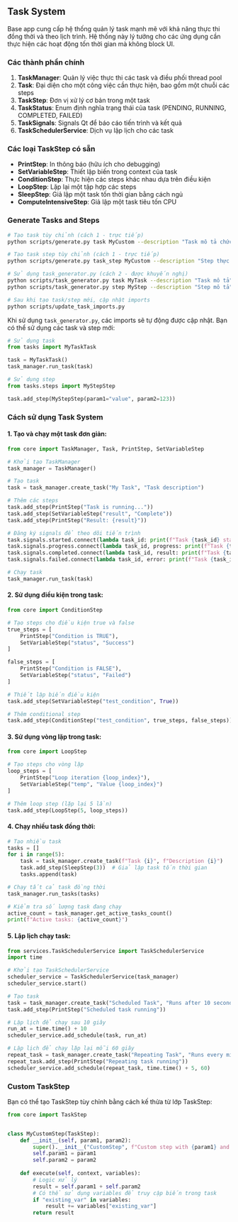 ## Task System

Base app cung cấp hệ thống quản lý task mạnh mẽ với khả năng thực thi đồng thời và theo lịch trình. Hệ thống này lý
tưởng cho các ứng dụng cần thực hiện các hoạt động tốn thời gian mà không block UI.

### Các thành phần chính

1. **TaskManager**: Quản lý việc thực thi các task và điều phối thread pool
2. **Task**: Đại diện cho một công việc cần thực hiện, bao gồm một chuỗi các steps
3. **TaskStep**: Đơn vị xử lý cơ bản trong một task
4. **TaskStatus**: Enum định nghĩa trạng thái của task (PENDING, RUNNING, COMPLETED, FAILED)
5. **TaskSignals**: Signals Qt để báo cáo tiến trình và kết quả
6. **TaskSchedulerService**: Dịch vụ lập lịch cho các task

### Các loại TaskStep có sẵn

- **PrintStep**: In thông báo (hữu ích cho debugging)
- **SetVariableStep**: Thiết lập biến trong context của task
- **ConditionStep**: Thực hiện các steps khác nhau dựa trên điều kiện
- **LoopStep**: Lặp lại một tập hợp các steps
- **SleepStep**: Giả lập một task tốn thời gian bằng cách ngủ
- **ComputeIntensiveStep**: Giả lập một task tiêu tốn CPU

### Generate Tasks and Steps

```bash
# Tạo task tùy chỉnh (cách 1 - trực tiếp)
python scripts/generate.py task MyCustom --description "Task mô tả chức năng tùy chỉnh"

# Tạo task step tùy chỉnh (cách 1 - trực tiếp)
python scripts/generate.py task_step MyCustom --description "Step thực hiện chức năng tùy chỉnh"

# Sử dụng task_generator.py (cách 2 - được khuyến nghị)
python scripts/task_generator.py task MyTask --description "Task mô tả"
python scripts/task_generator.py step MyStep --description "Step mô tả"

# Sau khi tạo task/step mới, cập nhật imports
python scripts/update_task_imports.py
```

Khi sử dụng `task_generator.py`, các imports sẽ tự động được cập nhật. Bạn có thể sử dụng các task và step mới:

```python
# Sử dụng task
from tasks import MyTaskTask

task = MyTaskTask()
task_manager.run_task(task)

# Sử dụng step
from tasks.steps import MyStepStep

task.add_step(MyStepStep(param1="value", param2=123))
```

### Cách sử dụng Task System

#### 1. Tạo và chạy một task đơn giản:

```python
from core import TaskManager, Task, PrintStep, SetVariableStep

# Khởi tạo TaskManager
task_manager = TaskManager()

# Tạo task
task = task_manager.create_task("My Task", "Task description")

# Thêm các steps
task.add_step(PrintStep("Task is running..."))
task.add_step(SetVariableStep("result", "Complete"))
task.add_step(PrintStep("Result: {result}"))

# Đăng ký signals để theo dõi tiến trình
task.signals.started.connect(lambda task_id: print(f"Task {task_id} started"))
task.signals.progress.connect(lambda task_id, progress: print(f"Task {task_id}: {progress}%"))
task.signals.completed.connect(lambda task_id, result: print(f"Task {task_id} completed"))
task.signals.failed.connect(lambda task_id, error: print(f"Task {task_id} failed: {error}"))

# Chạy task
task_manager.run_task(task)
```

#### 2. Sử dụng điều kiện trong task:

```python
from core import ConditionStep

# Tạo steps cho điều kiện true và false
true_steps = [
    PrintStep("Condition is TRUE"),
    SetVariableStep("status", "Success")
]

false_steps = [
    PrintStep("Condition is FALSE"),
    SetVariableStep("status", "Failed")
]

# Thiết lập biến điều kiện
task.add_step(SetVariableStep("test_condition", True))

# Thêm conditional step
task.add_step(ConditionStep("test_condition", true_steps, false_steps))
```

#### 3. Sử dụng vòng lặp trong task:

```python
from core import LoopStep

# Tạo steps cho vòng lặp
loop_steps = [
    PrintStep("Loop iteration {loop_index}"),
    SetVariableStep("temp", "Value {loop_index}")
]

# Thêm loop step (lặp lại 5 lần)
task.add_step(LoopStep(5, loop_steps))
```

#### 4. Chạy nhiều task đồng thời:

```python
# Tạo nhiều task
tasks = []
for i in range(5):
    task = task_manager.create_task(f"Task {i}", f"Description {i}")
    task.add_step(SleepStep(3))  # Giả lập task tốn thời gian
    tasks.append(task)

# Chạy tất cả task đồng thời
task_manager.run_tasks(tasks)

# Kiểm tra số lượng task đang chạy
active_count = task_manager.get_active_tasks_count()
print(f"Active tasks: {active_count}")
```

#### 5. Lập lịch chạy task:

```python
from services.TaskSchedulerService import TaskSchedulerService
import time

# Khởi tạo TaskSchedulerService
scheduler_service = TaskSchedulerService(task_manager)
scheduler_service.start()

# Tạo task
task = task_manager.create_task("Scheduled Task", "Runs after 10 seconds")
task.add_step(PrintStep("Scheduled task running"))

# Lập lịch để chạy sau 10 giây
run_at = time.time() + 10
scheduler_service.add_schedule(task, run_at)

# Lập lịch để chạy lặp lại mỗi 60 giây
repeat_task = task_manager.create_task("Repeating Task", "Runs every minute")
repeat_task.add_step(PrintStep("Repeating task running"))
scheduler_service.add_schedule(repeat_task, time.time() + 5, 60)
```

### Custom TaskStep

Bạn có thể tạo TaskStep tùy chỉnh bằng cách kế thừa từ lớp TaskStep:

```python
from core import TaskStep


class MyCustomStep(TaskStep):
    def __init__(self, param1, param2):
        super().__init__("CustomStep", f"Custom step with {param1} and {param2}")
        self.param1 = param1
        self.param2 = param2
    
    def execute(self, context, variables):
        # Logic xử lý
        result = self.param1 + self.param2
        # Có thể sử dụng variables để truy cập biến trong task
        if "existing_var" in variables:
            result += variables["existing_var"]
        return result
```
